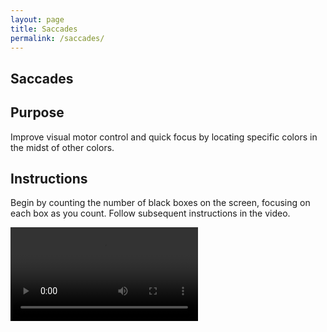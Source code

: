 ```yaml
---
layout: page
title: Saccades
permalink: /saccades/
---
```



<h2 class="title">Saccades</h2>

<div class="video-container">

<h2 class="subtitle">Purpose</h2>
<p class="intro-text">Improve visual motor control and quick focus by locating specific colors in the midst of other colors.</p>

<h2 class="subtitle">Instructions</h2>
<p class="intro-text">Begin by counting the number of black boxes on the screen, focusing on each box as you count. Follow subsequent instructions in the video.</p>

<video controls>
    <source src="../videos/saccades-video.mp4" type="video/mp4">
    Your browser does not support the video tag.
</video>

</div>